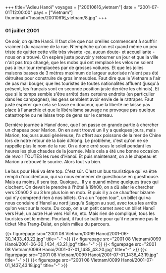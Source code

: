 +++
title="Adieu Hanoï"
voyages = ["20010616_vietnam"]
date = "2001-07-01T12:00:00"
pays = ["Vietnam"]
thumbnail="header/20010616_vietnam/8.jpg"
+++
### 01 juillet 2001

Ce soir, on quitte Hanoï. Il faut dire que nos oreilles commencent à souffrir 
vraiment du vacarme de la rue. N'empêche qu'on est quand même un peu triste 
de quitter cette ville très vivante -ça, aucun doute- et accueillante -nous 
on a trouvé. On espère juste pouvoir y retourner un jour et que la ville n'ait 
pas trop changé, que les mobs qui ont remplacé les vélos ne soient pas à leur 
tour remplacées par de grosses voitures. Et que les jolies maisons basses de 
3 mètres maximum de largeur autorisée n'aient pas été détruites pour construire 
de gros immeubles. Faut dire que le Vietnam a l'air de pas mal bouger, que les 
touristes de toutes nationalités affluent (jusqu'à présent, les français sont 
en seconde position juste derrière les chinois). Et que si le temps semble s'être 
arrêté dans certains endroits (en particulier dans les campagnes), les gens 
semblent avoir envie de le rattraper. Faut juste espérer que cela se fasse en 
douceur, que la liberté ne laisse pas place à l'anarchie et que le libéralisme 
sauvage ne provoque pas quelque catastrophe ou ne laisse trop de gens sur le 
carreau. 

Dernière journée à Hanoï donc, que l'on passe en grande partie à chercher un 
chapeau pour Marion. On en avait trouvé un il y a quelques jours, mais Marion, 
toujours aussi généreuse, l'a offert aux poissons de la mer de Chine lors de 
notre retour de la baie d'Along. Le problème, c'est qu'on ne se rappelle plus 
le nom de la rue. On a donc erré sous le soleil pendant les heures les plus 
chaudes de la journée. Mais cela a été une bonne occasion de revoir TOUTES les 
rues d'Hanoï. Et puis maintenant, on a le chapeau et Marion a retrouvé le sourire. 
Alors tout va bien. 

Le bus pour Hué va être top. C'est sûr. C'est un bus touristique qui va être 
rempli d'occidentaux, qui va nous emmener de guesthouse en guesthouse. Mais 
au moins, il sera top. Quoique... Il y a quand même quelques trucs qui clochent. 
On devait le prendre à l'hôtel à 19h00, on a dû aller le chercher vers 20h00 
2 ou 3 km plus loin en mob. Et puis il y a ce chauffeur bizarre qui n'y comprend 
rien à nos billets. On a un "open tour", un billet qui va nous conduire d'Hanoï 
au nord jusqu'à Saïgon au sud, avec tous les arrêts qu'on veut sur la route. 
Du coup, on a un petit carnet avec un billet Hanoï vers Hué, un autre Hué vers 
Hoï An, etc. Mais rien de compliqué, tous les touristes ont le même. Pourtant, 
il faut se battre pour qu'il ne prenne pas le ticket Nha Trang-Dalat, en plein 
milieu du parcours. 


<div id="TOTO">{{< figurepage src="2001 08 Vietnam/0099 Hanoi/2001-06-30_1433_43.22.jpg" title="-"  >}}
{{< figurepage src="2001 08 Vietnam/0099 Hanoi/2001-06-30_1434_43.21.jpg" title="-"  >}}
{{< figurepage src="2001 08 Vietnam/0099 Hanoi/2001-07-01_1435_43.20.jpg" title="-"  >}}
{{< figurepage src="2001 08 Vietnam/0099 Hanoi/2001-07-01_1436_43.19.jpg" title="-"  >}}
{{< figurepage src="2001 08 Vietnam/0099 Hanoi/2001-07-01_1437_43.18.jpg" title="-"  >}}
</DIV>

